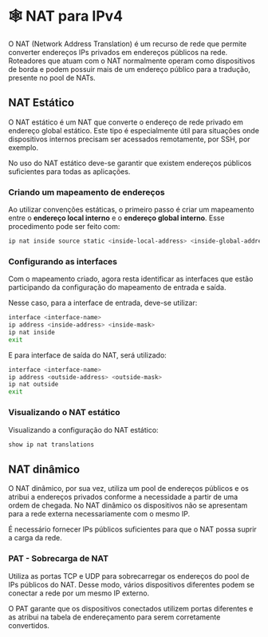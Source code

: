# 🕸️ NAT para IPv4

O NAT (Network Address Translation) é um recurso de rede que permite converter endereços IPs privados em endereços públicos na rede. Roteadores que atuam com o NAT normalmente operam como dispositivos de borda e podem possuir mais de um endereço público para a tradução, presente no pool de NATs.

## NAT Estático

O NAT estático é um NAT que converte o endereço de rede privado em endereço global estático. Este tipo é especialmente útil para situações onde dispositivos internos precisam ser acessados remotamente, por SSH, por exemplo.

No uso do NAT estático deve-se garantir que existem endereços públicos suficientes para todas as aplicações.

### Criando um mapeamento de endereços

Ao utilizar convenções estáticas, o primeiro passo é criar um mapeamento entre o **endereço local interno** e o **endereço global interno**. Esse procedimento pode ser feito com:

```bash
ip nat inside source static <inside-local-address> <inside-global-address>
```

### Configurando as interfaces

Com o mapeamento criado, agora resta identificar as interfaces que estão participando da configuração do mapeamento de entrada e saída.

Nesse caso, para a interface de entrada, deve-se utilizar:

```bash
interface <interface-name>
ip address <inside-address> <inside-mask>
ip nat inside
exit
```

E para interface de saída do NAT, será utilizado:

```bash
interface <interface-name>
ip address <outside-address> <outside-mask>
ip nat outside
exit
```

### Visualizando o NAT estático

Visualizando a configuração do NAT estático:

```bash
show ip nat translations
```

## NAT dinâmico

O NAT dinâmico, por sua vez, utiliza um pool de endereços públicos e os atribui a endereços privados conforme a necessidade a partir de uma ordem de chegada. No NAT dinâmico os dispositivos não se apresentam para a rede externa necessariamente com o mesmo IP.

É necessário fornecer IPs públicos suficientes para que o NAT possa suprir a carga da rede.

### PAT - Sobrecarga de NAT

Utiliza as portas TCP e UDP para sobrecarregar os endereços do pool de IPs públicos do NAT. Desse modo, vários dispositivos diferentes podem se conectar a rede por um mesmo IP externo.

O PAT garante que os dispositivos conectados utilizem portas diferentes e as atribui na tabela de endereçamento para serem corretamente convertidos.
